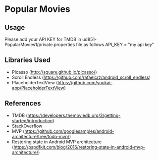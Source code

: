 # Popular Movies

## Usage
Please add your API KEY for TMDB in ud851-PopularMovies1/private.properties file as follows
API_KEY = "my api key"

## Libraries Used
* Picasso (http://square.github.io/picasso/)
* Scroll Endless (https://github.com/rafaelcrz/android_scroll_endless)
* PlaceholderTextView (https://github.com/youkai-app/PlaceholderTextView)

## References
* TMDB (https://developers.themoviedb.org/3/getting-started/introduction)
* StackOverflow
* MVP (https://github.com/googlesamples/android-architecture/tree/todo-mvp/)
* Restoring state in Android MVP architecture (https://pspdfkit.com/blog/2016/restoring-state-in-android-mvp-architecture/)